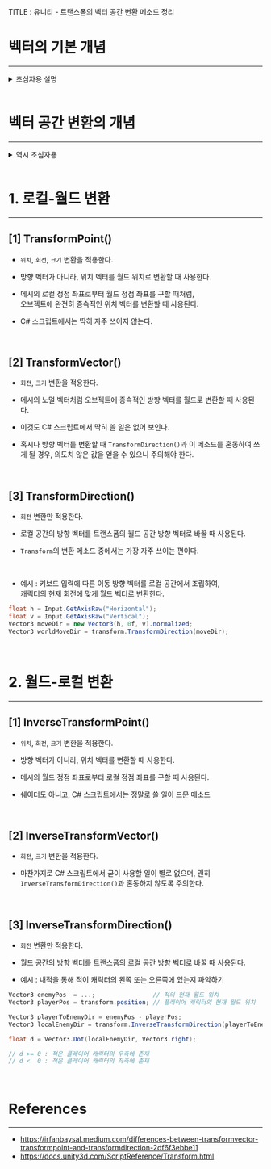 TITLE : 유니티 - 트랜스폼의 벡터 공간 변환 메소드 정리


# 벡터의 기본 개념
---

<details>
<summary markdown="span">
초심자용 설명
</summary>

벡터는 두 가지로 해석할 수 있다.

1. 위치 벡터
2. 방향 벡터

아핀 공간의 벡터, 벡터 공간의 벡터라고도 각각 표현하는데 이건 초심자에게는 별세계 이야기일 수 있으니 넘어간다.

<br>

위치 벡터로 해석할 때는 '공간 상의 위치 좌표',

방향 벡터로 해석할 때는 '원점으로부터 해당 위치를 가리키는 벡터'

이렇게 해석할 수 있는데,

그림으로는 각각 점과 화살표로 표현된다.

![image](https://user-images.githubusercontent.com/42164422/141428315-f5031c16-b0a6-413e-bec8-bd1794358cb1.png)

동일한 값의 벡터가 위치 벡터, 방향 벡터일 때 전혀 달라지는가?

그렇지 않다.

그냥 용도에 따른 해석의 차이일 뿐이다.

<br>

예를 들면 "오브젝트가 2D 공간 상에서 `(2, 2)` 위치에 있다"

이렇게 표현할 때는 위치 벡터로 해석한 것이고,

"2D 공간의 원점에서부터 오브젝트까지 향하는 벡터는 `(2, 2)`이다"

이 때는 방향 벡터로 해석한 것이다.

<br>

정말로 해석하기 나름이고, 벡터를 자주 접하다보면 상황에 따라 해석하는 방법을 익히게 된다.

예시로, 대표적인 벡터 연산인 내적과 외적은 방향으로서의 성질을 갖는 벡터에 대한 연산이다.

</details>

<br>


# 벡터 공간 변환의 개념
---

<details>
<summary markdown="span">
역시 초심자용
</summary>

아주 간단하게 공간 변환의 기본 개념에 대해서만 짚는다.

<br>

## **위치 변환**

![image](https://user-images.githubusercontent.com/42164422/141429784-8410f68d-5437-42e8-abf3-72229b3073a5.png)

위치 변환은 아주 쉽다.

기본적으로 상대 좌표의 개념이라고 보면 된다.

`B`는 `A`로부터 `(3, 2)`만큼 떨어져 있으므로 `A`를 기준으로 `B`의 상대좌표는 `(3, 2)`이다.

`A`는 `B`로부터 `(-3, -2)`만큼 떨어져 있으므로 `B`를 기준으로 `A`의 상대좌표는 `(-3, -2)`이다.

<br>

공간 변환의 정석적인 개념으로 설명해보면,

`A` 기준의 상대좌표라는 것은 `A`의 좌표가 `(0, 0)`인 공간에서의 좌표를 의미한다.

`(2, 2)`가 `(0, 0)`이 되려면 `(-2, -2)`를 더해주면 된다.

따라서 월드 공간에서의 좌표에 `(-2, -2)`를 더해주면 `A` 기준 공간의 좌표가 된다.

![image](https://user-images.githubusercontent.com/42164422/141434638-8bc457b8-7b77-4ca8-836d-179ae548e8e7.png)

<br>

마찬가지로 `B` 기준의 상대좌표는 `B`가 원점인 공간에서의 좌표를 의미한다.

![image](https://user-images.githubusercontent.com/42164422/141435093-0d692eb8-311b-4a9b-8e03-ef5b8e78f213.png)

<br>

트랜스폼의 오일러 회전값은 `(0, 0, 0)`, 스케일은 `(1, 1, 1)`이라고 할 때,

`A` 게임오브젝트의 트랜스폼에서 `B`의 위치인 `(5, 4)`에 대한

`transform.InverseTransformPoint(5, 4)`의 결과는 `(3, 2)`가 된다.

`A` 기준 공간에서 `B`의 상대 좌표를 구한 것이다.

> **NOTE** <br>
> Transform 변환 메소드는 3차원에 대해 계산하기에 <br>
> `InverseTransformPoint(5, 4, 0)`이라고 해야 하지만, <br>
> 설명을 위해 2차원의 입력값을 받을 수 있는 것처럼 가정한다.

<br>

반대로 `A` 기준 `B`의 상대 좌표인 `(3, 2)`를

`transform.TransformPoint(3, 2)`로 계산하면 `B`의 월드 좌표인 `(5, 4)`가 된다.

<br>

`TransformPoint(상대 좌표) => 월드 좌표`

`InverseTransformPoint(월드 좌표) => 상대 좌표`

이렇게 정리할 수 있다.

상대 좌표는 특정 오브젝트의 로컬 공간 기준 좌표이므로, `로컬 좌표`라고도 표현한다.

<br>


## **회전 변환**

유니티 C#에서 직접적으로 많이 사용하는 벡터의 공간 변환이 회전 변환이다.

`transform.TransformDirection()`, `transformInverseTransformDirection()`을 통해서 벡터를 회전 변환할 수 있다.

<br>

![image](https://user-images.githubusercontent.com/42164422/141432511-80a061cf-0d56-4fd2-8a99-6e78a2b4d0b2.png)

`A`는 

<br>

## **크기 변환**



</details>


<br>


# 1. 로컬-월드 변환
---

## **[1] TransformPoint()**

- `위치`, `회전`, `크기` 변환을 적용한다.

- 방향 벡터가 아니라, 위치 벡터를 월드 위치로 변환할 때 사용한다.

- 메시의 로컬 정점 좌표로부터 월드 정점 좌표를 구할 때처럼, <br>
  오브젝트에 완전히 종속적인 위치 벡터를 변환할 때 사용된다.

- C# 스크립트에서는 딱히 자주 쓰이지 않는다.

<br>


## **[2] TransformVector()**

- `회전`, `크기` 변환을 적용한다.

- 메시의 노멀 벡터처럼 오브젝트에 종속적인 방향 벡터를 월드로 변환할 때 사용된다.

- 이것도 C# 스크립트에서 딱히 쓸 일은 없어 보인다.

- 혹시나 방향 벡터를 변환할 때 `TransformDirection()`과 이 메소드를 혼동하여 쓰게 될 경우, 의도치 않은 값을 얻을 수 있으니 주의해야 한다.

<br>


## **[3] TransformDirection()**

- `회전` 변환만 적용한다.

- 로컬 공간의 방향 벡터를 트랜스폼의 월드 공간 방향 벡터로 바꿀 때 사용된다.

- `Transform`의 변환 메소드 중에서는 가장 자주 쓰이는 편이다.

<br>

- 예시 : 키보드 입력에 따른 이동 방향 벡터를 로컬 공간에서 조립하여, <br>
  캐릭터의 현재 회전에 맞게 월드 벡터로 변환한다.

```cs
float h = Input.GetAxisRaw("Horizontal");
float v = Input.GetAxisRaw("Vertical");
Vector3 moveDir = new Vector3(h, 0f, v).normalized;
Vector3 worldMoveDir = transform.TransformDirection(moveDir);
```

<br>



# 2. 월드-로컬 변환
---

## **[1] InverseTransformPoint()**

- `위치`, `회전`, `크기` 변환을 적용한다.

- 방향 벡터가 아니라, 위치 벡터를 변환할 때 사용한다.

- 메시의 월드 정점 좌표로부터 로컬 정점 좌표를 구할 때 사용된다.

- 쉐이더도 아니고, C# 스크립트에서는 정말로 쓸 일이 드문 메소드

<br>

## **[2] InverseTransformVector()**

- `회전`, `크기` 변환을 적용한다.

- 마찬가지로 C# 스크립트에서 굳이 사용할 일이 별로 없으며, 괜히 `InverseTransformDirection()`과 혼동하지 않도록 주의한다.

<br>


## **[3] InverseTransformDirection()**

- `회전` 변환만 적용한다.

- 월드 공간의 방향 벡터를 트랜스폼의 로컬 공간 방향 벡터로 바꿀 때 사용된다.

- 예시 : 내적을 통해 적이 캐릭터의 왼쪽 또는 오른쪽에 있는지 파악하기

```cs
Vector3 enemyPos  = ...;                // 적의 현재 월드 위치
Vector3 playerPos = transform.position; // 플레이어 캐릭터의 현재 월드 위치

Vector3 playerToEnemyDir = enemyPos - playerPos;
Vector3 localEnemyDir = transform.InverseTransformDirection(playerToEnemyDir);

float d = Vector3.Dot(localEnemyDir, Vector3.right);

// d >= 0 : 적은 플레이어 캐릭터의 우측에 존재
// d <  0 : 적은 플레이어 캐릭터의 좌측에 존재
```

<br>


# References
---
- <https://irfanbaysal.medium.com/differences-between-transformvector-transformpoint-and-transformdirection-2df6f3ebbe11>
- <https://docs.unity3d.com/ScriptReference/Transform.html>